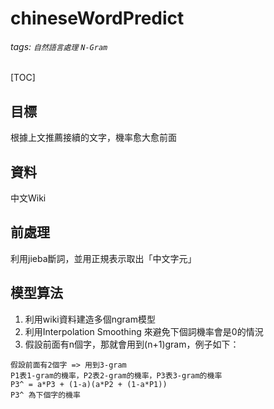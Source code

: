 # chineseWordPredict

###### tags: `自然語言處理` `N-Gram`

[TOC]

目標
---
根據上文推薦接續的文字，機率愈大愈前面

資料
---
中文Wiki

前處理
---
利用jieba斷詞，並用正規表示取出「中文字元」

模型算法
---
1. 利用wiki資料建造多個ngram模型
2. 利用Interpolation Smoothing 來避免下個詞機率會是0的情況
3. 假設前面有n個字，那就會用到(n+1)gram，例子如下：
```
假設前面有2個字 => 用到3-gram
P1表1-gram的機率，P2表2-gram的機率，P3表3-gram的機率
P3^ = a*P3 + (1-a)(a*P2 + (1-a*P1))
P3^ 為下個字的機率
```